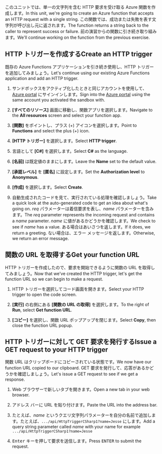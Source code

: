 <span data-ttu-id="dadcb-101">このユニットでは、単一の文字列を含む HTTP 要求を受け取る Azure 関数を作成します。</span><span class="sxs-lookup"><span data-stu-id="dadcb-101">In this unit, we're going to create an Azure function that accepts an HTTP request with a single string.</span></span> <span data-ttu-id="dadcb-102">この関数では、成功または失敗を表す文字列が呼び出し元に返されます。</span><span class="sxs-lookup"><span data-stu-id="dadcb-102">The function returns a string back to the caller to represent success or failure.</span></span> <span data-ttu-id="dadcb-103">前の演習からの関数に引き続き取り組みます。</span><span class="sxs-lookup"><span data-stu-id="dadcb-103">We'll continue working on the function from the previous exercise.</span></span>

## <a name="create-an-http-trigger"></a><span data-ttu-id="dadcb-104">HTTP トリガーを作成する</span><span class="sxs-lookup"><span data-stu-id="dadcb-104">Create an HTTP trigger</span></span>

<span data-ttu-id="dadcb-105">既存の Azure Functions アプリケーションを引き続き使用し、HTTP トリガーを追加してみましょう。</span><span class="sxs-lookup"><span data-stu-id="dadcb-105">Let's continue using our existing Azure Functions application and add an HTTP trigger.</span></span>

1. <span data-ttu-id="dadcb-106">サンドボックスをアクティブ化したときと同じアカウントを使用して、[Azure portal](https://portal.azure.com/learn.docs.microsoft.com?azure-portal=true) にサインインします。</span><span class="sxs-lookup"><span data-stu-id="dadcb-106">Sign into the [Azure portal](https://portal.azure.com/learn.docs.microsoft.com?azure-portal=true) using the same account you activated the sandbox with.</span></span>

1. <span data-ttu-id="dadcb-107">**[すべてのリソース]** 画面に移動し、関数アプリを選択します。</span><span class="sxs-lookup"><span data-stu-id="dadcb-107">Navigate to the **All resources** screen and select your function app.</span></span>

1. <span data-ttu-id="dadcb-108">**[関数]** をポイントし、プラス (+) アイコンを選択します。</span><span class="sxs-lookup"><span data-stu-id="dadcb-108">Point to **Functions** and select the plus (+) icon.</span></span>

1. <span data-ttu-id="dadcb-109">**[HTTP トリガー]** を選択します。</span><span class="sxs-lookup"><span data-stu-id="dadcb-109">Select **HTTP trigger**.</span></span>

1. <span data-ttu-id="dadcb-110">言語として **[C#]** を選択します。</span><span class="sxs-lookup"><span data-stu-id="dadcb-110">Select **C#** as the language.</span></span>

1. <span data-ttu-id="dadcb-111">**[名前]** は既定値のままにします。</span><span class="sxs-lookup"><span data-stu-id="dadcb-111">Leave the **Name** set to the default value.</span></span>

1. <span data-ttu-id="dadcb-112">**[承認レベル]** を **[匿名]** に設定します。</span><span class="sxs-lookup"><span data-stu-id="dadcb-112">Set the **Authorization level** to **Anonymous**.</span></span>

1. <span data-ttu-id="dadcb-113">**[作成]** を選択します。</span><span class="sxs-lookup"><span data-stu-id="dadcb-113">Select **Create**.</span></span>

1. <span data-ttu-id="dadcb-114">自動生成されたコードを見て、実行されている処理を確認しましょう。</span><span class="sxs-lookup"><span data-stu-id="dadcb-114">Take a quick look at the auto-generated code to get an idea about what's going on.</span></span> <span data-ttu-id="dadcb-115">*req* パラメーターは着信要求を表し、*name* パラメーターを含みます。</span><span class="sxs-lookup"><span data-stu-id="dadcb-115">The *req* parameter represents the incoming request and contains a *name* parameter.</span></span> <span data-ttu-id="dadcb-116">*name* に値があるかどうかを確認します。</span><span class="sxs-lookup"><span data-stu-id="dadcb-116">We check to see if *name* has a value.</span></span> <span data-ttu-id="dadcb-117">ある場合はあいさつを返します。</span><span class="sxs-lookup"><span data-stu-id="dadcb-117">If it does, we return a greeting.</span></span> <span data-ttu-id="dadcb-118">ない場合は、エラー メッセージを返します。</span><span class="sxs-lookup"><span data-stu-id="dadcb-118">Otherwise, we return an error message.</span></span>

## <a name="get-your-function-url"></a><span data-ttu-id="dadcb-119">関数の URL を取得する</span><span class="sxs-lookup"><span data-stu-id="dadcb-119">Get your function URL</span></span>

<span data-ttu-id="dadcb-120">HTTP トリガーを作成したので、要求を開始できるように関数の URL を取得してみましょう。</span><span class="sxs-lookup"><span data-stu-id="dadcb-120">Now that we've created the HTTP trigger, let's get the function URL so we can begin to make a request.</span></span>

1. <span data-ttu-id="dadcb-121">HTTP トリガーを選択してコード画面を開きます。</span><span class="sxs-lookup"><span data-stu-id="dadcb-121">Select your HTTP trigger to open the code screen.</span></span>

1. <span data-ttu-id="dadcb-122">**[実行]** の右側にある **[関数の URL の取得]** を選択します。</span><span class="sxs-lookup"><span data-stu-id="dadcb-122">To the right of **Run**, select **Get function URL**.</span></span>

1. <span data-ttu-id="dadcb-123">**[コピー]** を選択し、関数 URL ポップアップを閉じます。</span><span class="sxs-lookup"><span data-stu-id="dadcb-123">Select **Copy**, then close the function URL popup.</span></span>

## <a name="issue-a-get-request-to-your-http-trigger"></a><span data-ttu-id="dadcb-124">HTTP トリガーに対して GET 要求を発行する</span><span class="sxs-lookup"><span data-stu-id="dadcb-124">Issue a GET request to your HTTP trigger</span></span>

<span data-ttu-id="dadcb-125">関数 URL はクリップボードにコピーされている状態です。</span><span class="sxs-lookup"><span data-stu-id="dadcb-125">We now have our function URL copied to our clipboard.</span></span> <span data-ttu-id="dadcb-126">GET 要求を発行して、応答があるかどうかを確認しましょう。</span><span class="sxs-lookup"><span data-stu-id="dadcb-126">Let's issue a GET request to see if we get a response.</span></span>

1. <span data-ttu-id="dadcb-127">Web ブラウザーで新しいタブを開きます。</span><span class="sxs-lookup"><span data-stu-id="dadcb-127">Open a new tab in your web browser.</span></span>

1. <span data-ttu-id="dadcb-128">アドレス バーに URL を貼り付けます。</span><span class="sxs-lookup"><span data-stu-id="dadcb-128">Paste the URL into the address bar.</span></span>

1. <span data-ttu-id="dadcb-129">たとえば、*name* というクエリ文字列パラメーターを自分の名前で追加します。たとえば、`.../api/HttpTriggerCSharp1?name=Jesse` にします。</span><span class="sxs-lookup"><span data-stu-id="dadcb-129">Add a query string parameter called *name* with your name for example `.../api/HttpTriggerCSharp1?name=Jesse`</span></span>

1. <span data-ttu-id="dadcb-130"><kbd>Enter</kbd> キーを押して要求を送信します。</span><span class="sxs-lookup"><span data-stu-id="dadcb-130">Press <kbd>ENTER</kbd> to submit the request.</span></span>
